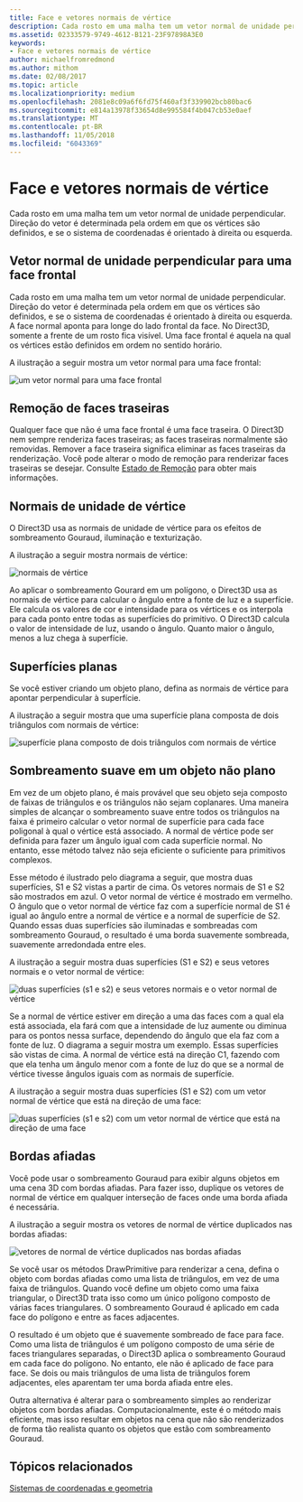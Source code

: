```yaml
---
title: Face e vetores normais de vértice
description: Cada rosto em uma malha tem um vetor normal de unidade perpendicular. Direção do vetor é determinada pela ordem em que os vértices são definidos, e se o sistema de coordenadas é orientado à direita ou esquerda.
ms.assetid: 02333579-9749-4612-B121-23F97898A3E0
keywords:
- Face e vetores normais de vértice
author: michaelfromredmond
ms.author: mithom
ms.date: 02/08/2017
ms.topic: article
ms.localizationpriority: medium
ms.openlocfilehash: 2081e8c09a6f6fd75f460af3f339902bcb80bac6
ms.sourcegitcommit: e814a13978f33654d8e995584f4b047cb53e0aef
ms.translationtype: MT
ms.contentlocale: pt-BR
ms.lasthandoff: 11/05/2018
ms.locfileid: "6043369"
---
```

# <a name="face-and-vertex-normal-vectors"></a>Face e vetores normais de vértice


Cada rosto em uma malha tem um vetor normal de unidade perpendicular. Direção do vetor é determinada pela ordem em que os vértices são definidos, e se o sistema de coordenadas é orientado à direita ou esquerda.

## <a name="span-idperpendicularunitnormalvectorforafrontfacespanspan-idperpendicularunitnormalvectorforafrontfacespanspan-idperpendicularunitnormalvectorforafrontfacespanperpendicular-unit-normal-vector-for-a-front-face"></a><span id="Perpendicular_unit_normal_vector_for_a_front_face"></span><span id="perpendicular_unit_normal_vector_for_a_front_face"></span><span id="PERPENDICULAR_UNIT_NORMAL_VECTOR_FOR_A_FRONT_FACE"></span>Vetor normal de unidade perpendicular para uma face frontal


Cada rosto em uma malha tem um vetor normal de unidade perpendicular. Direção do vetor é determinada pela ordem em que os vértices são definidos, e se o sistema de coordenadas é orientado à direita ou esquerda. A face normal aponta para longe do lado frontal da face. No Direct3D, somente a frente de um rosto fica visível. Uma face frontal é aquela na qual os vértices estão definidos em ordem no sentido horário.

A ilustração a seguir mostra um vetor normal para uma face frontal:

![um vetor normal para uma face frontal](images/nrmlvect.png)

## <a name="span-idcullingbackfacesspanspan-idcullingbackfacesspanspan-idcullingbackfacesspanculling-back-faces"></a><span id="Culling_back_faces"></span><span id="culling_back_faces"></span><span id="CULLING_BACK_FACES"></span>Remoção de faces traseiras


Qualquer face que não é uma face frontal é uma face traseira. O Direct3D nem sempre renderiza faces traseiras; as faces traseiras normalmente são removidas. Remover a face traseira significa eliminar as faces traseiras da renderização. Você pode alterar o modo de remoção para renderizar faces traseiras se desejar. Consulte [Estado de Remoção](https://msdn.microsoft.com/library/windows/desktop/bb204882) para obter mais informações.

## <a name="span-idvertexunitnormalsspanspan-idvertexunitnormalsspanspan-idvertexunitnormalsspanvertex-unit-normals"></a><span id="Vertex_unit_normals"></span><span id="vertex_unit_normals"></span><span id="VERTEX_UNIT_NORMALS"></span>Normais de unidade de vértice


O Direct3D usa as normais de unidade de vértice para os efeitos de sombreamento Gouraud, iluminação e texturização.

A ilustração a seguir mostra normais de vértice:

![normais de vértice](images/vertnrml.png)

Ao aplicar o sombreamento Gourard em um polígono, o Direct3D usa as normais de vértice para calcular o ângulo entre a fonte de luz e a superfície. Ele calcula os valores de cor e intensidade para os vértices e os interpola para cada ponto entre todas as superfícies do primitivo. O Direct3D calcula o valor de intensidade de luz, usando o ângulo. Quanto maior o ângulo, menos a luz chega à superfície.

## <a name="span-idflatsurfacesspanspan-idflatsurfacesspanspan-idflatsurfacesspanflat-surfaces"></a><span id="Flat_surfaces"></span><span id="flat_surfaces"></span><span id="FLAT_SURFACES"></span>Superfícies planas


Se você estiver criando um objeto plano, defina as normais de vértice para apontar perpendicular à superfície.

A ilustração a seguir mostra que uma superfície plana composta de dois triângulos com normais de vértice:

![superfície plana composto de dois triângulos com normais de vértice](images/flatvert.png)

## <a name="span-idsmoothshadingonanon-flatobjectspanspan-idsmoothshadingonanon-flatobjectspanspan-idsmoothshadingonanon-flatobjectspansmooth-shading-on-a-non-flat-object"></a><span id="Smooth_shading_on_a_non-flat_object"></span><span id="smooth_shading_on_a_non-flat_object"></span><span id="SMOOTH_SHADING_ON_A_NON-FLAT_OBJECT"></span>Sombreamento suave em um objeto não plano


Em vez de um objeto plano, é mais provável que seu objeto seja composto de faixas de triângulos e os triângulos não sejam coplanares. Uma maneira simples de alcançar o sombreamento suave entre todos os triângulos na faixa é primeiro calcular o vetor normal de superfície para cada face poligonal à qual o vértice está associado. A normal de vértice pode ser definida para fazer um ângulo igual com cada superfície normal. No entanto, esse método talvez não seja eficiente o suficiente para primitivos complexos.

Esse método é ilustrado pelo diagrama a seguir, que mostra duas superfícies, S1 e S2 vistas a partir de cima. Os vetores normais de S1 e S2 são mostrados em azul. O vetor normal de vértice é mostrado em vermelho. O ângulo que o vetor normal de vértice faz com a superfície normal de S1 é igual ao ângulo entre a normal de vértice e a normal de superfície de S2. Quando essas duas superfícies são iluminadas e sombreadas com sombreamento Gouraud, o resultado é uma borda suavemente sombreada, suavemente arredondada entre eles.

A ilustração a seguir mostra duas superfícies (S1 e S2) e seus vetores normais e o vetor normal de vértice:

![duas superfícies (s1 e s2) e seus vetores normais e o vetor normal de vértice](images/gvert.png)

Se a normal de vértice estiver em direção a uma das faces com a qual ela está associada, ela fará com que a intensidade de luz aumente ou diminua para os pontos nessa surface, dependendo do ângulo que ela faz com a fonte de luz. O diagrama a seguir mostra um exemplo. Essas superfícies são vistas de cima. A normal de vértice está na direção C1, fazendo com que ela tenha um ângulo menor com a fonte de luz do que se a normal de vértice tivesse ângulos iguais com as normais de superfície.

A ilustração a seguir mostra duas superfícies (S1 e S2) com um vetor normal de vértice que está na direção de uma face:

![duas superfícies (s1 e s2) com um vetor normal de vértice que está na direção de uma face](images/gvert2.png)

## <a name="span-idsharpedgesspanspan-idsharpedgesspanspan-idsharpedgesspansharp-edges"></a><span id="Sharp_edges"></span><span id="sharp_edges"></span><span id="SHARP_EDGES"></span>Bordas afiadas


Você pode usar o sombreamento Gouraud para exibir alguns objetos em uma cena 3D com bordas afiadas. Para fazer isso, duplique os vetores de normal de vértice em qualquer interseção de faces onde uma borda afiada é necessária.

A ilustração a seguir mostra os vetores de normal de vértice duplicados nas bordas afiadas:

![vetores de normal de vértice duplicados nas bordas afiadas](images/shade1.png)

Se você usar os métodos DrawPrimitive para renderizar a cena, defina o objeto com bordas afiadas como uma lista de triângulos, em vez de uma faixa de triângulos. Quando você define um objeto como uma faixa triangular, o Direct3D trata isso como um único polígono composto de várias faces triangulares. O sombreamento Gouraud é aplicado em cada face do polígono e entre as faces adjacentes.

O resultado é um objeto que é suavemente sombreado de face para face. Como uma lista de triângulos é um polígono composto de uma série de faces triangulares separadas, o Direct3D aplica o sombreamento Gouraud em cada face do polígono. No entanto, ele não é aplicado de face para face. Se dois ou mais triângulos de uma lista de triângulos forem adjacentes, eles aparentam ter uma borda afiada entre eles.

Outra alternativa é alterar para o sombreamento simples ao renderizar objetos com bordas afiadas. Computacionalmente, este é o método mais eficiente, mas isso resultar em objetos na cena que não são renderizados de forma tão realista quanto os objetos que estão com sombreamento Gouraud.

## <a name="span-idrelated-topicsspanrelated-topics"></a><span id="related-topics"></span>Tópicos relacionados


[Sistemas de coordenadas e geometria](coordinate-systems-and-geometry.md)

 

 




